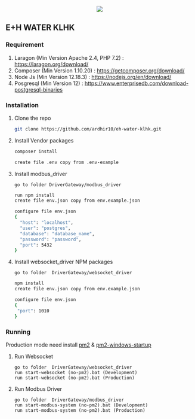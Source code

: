 <p align="center"><img src="http://grootech.id/frontAsset/img/logo_groot.png"></p>



## E+H WATER KLHK

### Requirement

1. Laragon (Min Version  Apache 2.4, PHP 7.2) : https://laragon.org/download/
2. Composer (Min Version 1.10.20) : https://getcomposer.org/download/
3. Node Js (Min Version 12.18.3) : https://nodejs.org/en/download/
4. Posgresql (Min Version 12) : https://www.enterprisedb.com/download-postgresql-binaries

### Installation

1. Clone the repo
   ```sh
   git clone https://github.com/ardhir10/eh-water-klhk.git
   ```
2. Install Vendor packages
   ```sh
   composer install
   
   create file .env copy from .env-example
   ```
3. Install modbus_driver
   ```JS
   go to folder DriverGateway/modbus_driver
   ``` 
   ```sh
   run npm install
   create file env.json copy from env.example.json
   
   configure file env.json
   {
     "host": "localhost",
     "user": "postgres",
     "database": "database_name",
     "password": "password",
     "port": 5432
   }
   ```
4. Install websocket_driver NPM packages
   ```JS
   go to folder  DriverGateway/websocket_driver
   ``` 
   ```sh
   npm install
   create file env.json copy from env.example.json
   
   configure file env.json
   {
   	"port": 1010
   }
   ```
 ### Running
 Production mode need install <a href="https://www.npmjs.com/package/pm2" target="_blank">pm2</a> &  <a href="https://www.npmjs.com/package/pm2-windows-startup" target="_blank">pm2-windows-startup</a>
 1. Run Websocket
     ```JS
     go to folder  DriverGateway/websocket_driver
     run start-websocket (no-pm2).bat (Development)
     run start-websocket (no-pm2).bat (Production)
     ``` 
 2. Run Modbus Driver
     ```JS
     go to folder  DriverGateway/modbus_driver
     run start-modbus-system (no-pm2).bat (Development)
     run start-modbus-system (no-pm2).bat (Production)
     ``` 

